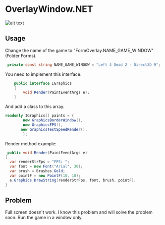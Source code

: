 # OverlayWindow.NET

![alt text](https://github.com/Cosmic-1/OverlayWindow.NET/blob/master/Image/Img.jpg)

## Usage
Change the name of the game to "FormOverlay.NAME_GAME_WINDOW" (Folder Forms).
```C#
 private const string NAME_GAME_WINDOW = "Left 4 Dead 2 - Direct3D 9";
```
You need to implement this interface.
```C#
    public interface IGraphics
    {
        void Render(PaintEventArgs e);
    }
```

And add a class to this array.
```C#
readonly IGraphics[] paints = {
        new GraphicsBorderWindow(),
        new GraphicsFPS(),
       new GraphicsTestSpeedRender(),
        };
```
Render method example:

```C#
 public void Render(PaintEventArgs e)
{
  var renderStrFps = "FPS: ";
  var font = new Font("Arial", 30);
  var brush = Brushes.Gold;
  var pointF = new PointF(10, 10);
  e.Graphics.DrawString(renderStrFps, font, brush, pointF);
}
```

## Problem
Full screen doesn't work.
I know this problem and will solve the problem soon.
Run the game in a window only. 
